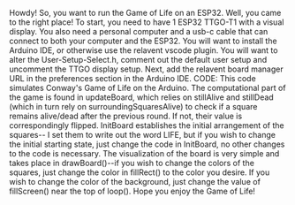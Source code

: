 Howdy! So, you want to run the Game of Life on an ESP32. Well, you came to the right place! To start, you need to have 1 ESP32 TTGO-T1 with a visual display. You also need a personal computer and a usb-c cable that can connect to both your computer and the ESP32. You will want to install the Arduino IDE, or otherwise use the relavent vscode plugin. You will want to alter the User-Setup-Select.h, comment out the default user setup and uncomment the TTGO display setup. Next, add the relavent board manager URL in the preferences section in the Arduino IDE. 
CODE:
This code simulates Conway's Game of Life on the Arduino. The computational part of the game is found in updateBoard, which relies on stillAlive and stillDead (which in turn rely on surroundingSquaresAlive) to check if a square remains alive/dead after the previous round. If not, their value is correspondingly flipped. InitBoard establishes the initial arrangement of the squares-- I set them to write out the word LIFE, but if you wish to change the initial starting state, just change the code in InitBoard, no other changes to the code is necessary. The visualization of the board is very simple and takes place in drawBoard()--if you wish to change the colors of the squares, just change the color in fillRect() to the color you desire. If you wish to change the color of the background, just change the value of fillScreen() near the top of loop(). Hope you enjoy the Game of Life!
